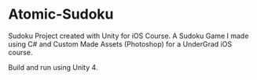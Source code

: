 # Atomic-Sudoku
Sudoku Project created with Unity for iOS Course.
A Sudoku Game I made using C# and Custom Made Assets (Photoshop) for a UnderGrad iOS course. 

Build and run using Unity 4. 
